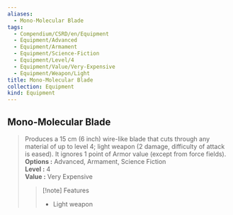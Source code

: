 ```yaml
---
aliases:
  - Mono-Molecular Blade
tags:
  - Compendium/CSRD/en/Equipment
  - Equipment/Advanced
  - Equipment/Armament
  - Equipment/Science-Fiction
  - Equipment/Level/4
  - Equipment/Value/Very-Expensive
  - Equipment/Weapon/Light
title: Mono-Molecular Blade
collection: Equipment
kind: Equipment
---
```

## Mono-Molecular Blade  
  
>Produces a 15 cm (6 inch) wire-like blade that cuts through any material of up to level 4; light weapon (2 damage, difficulty of attack is eased). It ignores 1 point of Armor value (except from force fields).  
> **Options :** Advanced, Armament, Science Fiction  
> **Level :** 4  
> **Value :** Very Expensive  
>>[!note] Features  
>> - Light weapon